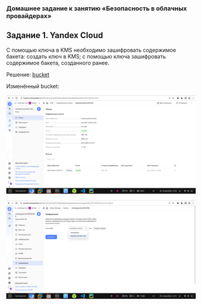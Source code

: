 ### Домашнее задание к занятию «Безопасность в облачных провайдерах»

## Задание 1. Yandex Cloud

С помощью ключа в KMS необходимо зашифровать содержимое бакета:
создать ключ в KMS;
с помощью ключа зашифровать содержимое бакета, созданного ранее.

Решение: [bucket](https://github.com/george25031996/cloud_pro-netology/blob/main/3.0/yandex_cloud/bucket.tf)

Изменённый bucket:

![Скрин 1](./images/1.png)

![Скрин 2](./images/2.png)

